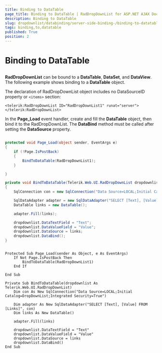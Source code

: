 ```yaml
---
title: Binding to DataTable
page_title: Binding to DataTable | RadDropDownList for ASP.NET AJAX Documentation
description: Binding to DataTable
slug: dropdownlist/databinding/server-side-binding-/binding-to-datatable
tags: binding,to,datatable
published: True
position: 2
---
```


# Binding to DataTable



## 

**RadDropDownList** can be bound to a **DataTable**, **DataSet**, and **DataView**. The following example shows binding to a **DataTable** object.

The declaration of RadDropDownList object includes no DataSourceID property or `<items>` section:

````ASPNET
<telerik:RadDropDownList ID="RadDropDownList1" runat="server">
</telerik:RadDropDownList>
````



In the **Page_Load** event handler, create and fill the **DataTable** object, then bind it to the RadDropDownList. The **DataBind** method must be called after setting the **DataSource** property.



````C#
	
protected void Page_Load(object sender, EventArgs e)
{
	if (!Page.IsPostBack)
	{
		BindToDataTable(RadDropDownList1);
	}

}

private void BindToDataTable(Telerik.Web.UI.RadDropDownList dropdownlist)
{
	SqlConnection con = new SqlConnection("Data Source=LOCAL;Initial Catalog=DropDownList;Integrated Security=True");

	SqlDataAdapter adapter = new SqlDataAdapter("SELECT [Text], [Value] FROM [Links]", con);
	DataTable links = new DataTable();

	adapter.Fill(links);

	dropdownlist.DataTextField = "Text";
	dropdownlist.DataValueField = "Value";
	dropdownlist.DataSource = links;
	dropdownlist.DataBind();
}
````
````VB.NET

Protected Sub Page_Load(sender As Object, e As EventArgs)
	If Not Page.IsPostBack Then
		BindToDataTable(RadDropDownList1)
	End If

End Sub

Private Sub BindToDataTable(dropdownlist As Telerik.Web.UI.RadDropDownList)
	Dim con As New SqlConnection("Data Source=LOCAL;Initial Catalog=DropDownList;Integrated Security=True")

	Dim adapter As New SqlDataAdapter("SELECT [Text], [Value] FROM [Links]", con)
	Dim links As New DataTable()

	adapter.Fill(links)

	dropdownlist.DataTextField = "Text"
	dropdownlist.DataValueField = "Value"
	dropdownlist.DataSource = links
	dropdownlist.DataBind()
End Sub
````


